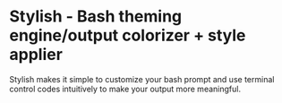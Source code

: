 # Stylish - **Bash theming engine/output colorizer + style applier**

Stylish makes it simple to customize your bash prompt and use terminal control codes intuitively to make your output more meaningful.
